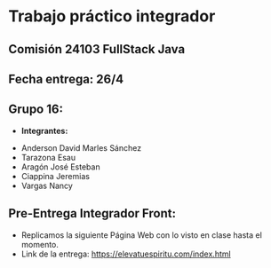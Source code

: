 # Trabajo práctico integrador
## Comisión 24103 FullStack Java
## Fecha entrega: 26/4
## Grupo 16:
* **Integrantes:**
- Anderson David Marles Sánchez
- Tarazona Esau
- Aragón José Esteban
- Ciappina Jeremias
- Vargas Nancy
  
## Pre-Entrega Integrador Front:
* Replicamos la siguiente Página Web con lo visto en clase hasta el momento.
* Link de la entrega: https://elevatuespiritu.com/index.html  


